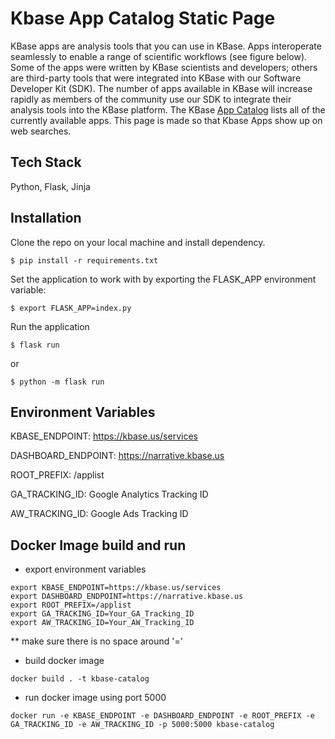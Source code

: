# Kbase App Catalog Static Page
KBase apps are analysis tools that you can use in KBase. Apps interoperate seamlessly to enable a range of scientific workflows (see figure below). Some of the apps were written by KBase scientists and developers; others are third-party tools that were integrated into KBase with our Software Developer Kit (SDK). The number of apps available in KBase will increase rapidly as members of the community use our SDK to integrate their analysis tools into the KBase platform.
The KBase [App Catalog](https://narrative.kbase.us/#appcatalog) lists all of the currently available apps.
This page is made so that Kbase Apps show up on web searches.

## Tech Stack
Python, Flask, Jinja

## Installation
Clone the repo on your local machine and install dependency.
```
$ pip install -r requirements.txt
```
Set the application to work with by exporting the FLASK_APP environment variable:
```
$ export FLASK_APP=index.py
```
Run the application
```
$ flask run
``` 
or 
```
$ python -m flask run
```

## Environment Variables
KBASE_ENDPOINT: https://kbase.us/services

DASHBOARD_ENDPOINT: https://narrative.kbase.us

ROOT_PREFIX: /applist

GA_TRACKING_ID: Google Analytics Tracking ID

AW_TRACKING_ID: Google Ads Tracking ID

## Docker Image build and run
- export environment variables

```
export KBASE_ENDPOINT=https://kbase.us/services
export DASHBOARD_ENDPOINT=https://narrative.kbase.us
export ROOT_PREFIX=/applist
export GA_TRACKING_ID=Your_GA_Tracking_ID
export AW_TRACKING_ID=Your_AW_Tracking_ID
```
** make sure there is no space around '='

- build docker image 
```
docker build . -t kbase-catalog
```
- run docker image using port 5000
```
docker run -e KBASE_ENDPOINT -e DASHBOARD_ENDPOINT -e ROOT_PREFIX -e GA_TRACKING_ID -e AW_TRACKING_ID -p 5000:5000 kbase-catalog
```